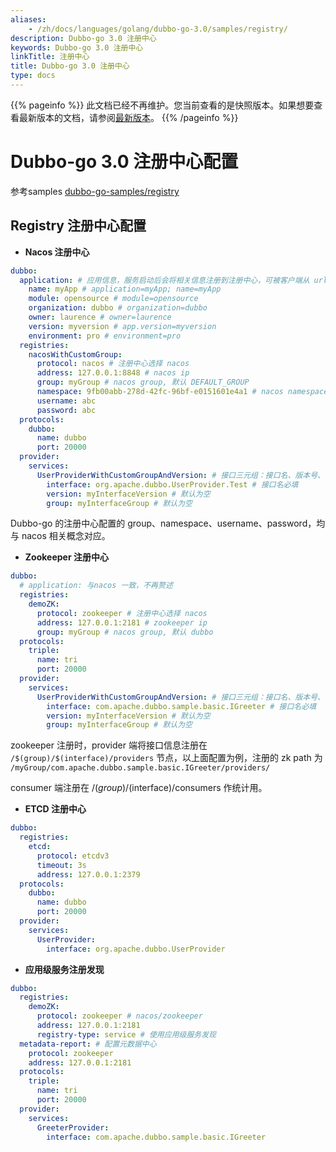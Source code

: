 ```yaml
---
aliases:
    - /zh/docs/languages/golang/dubbo-go-3.0/samples/registry/
description: Dubbo-go 3.0 注册中心
keywords: Dubbo-go 3.0 注册中心
linkTitle: 注册中心
title: Dubbo-go 3.0 注册中心
type: docs
---
```




{{% pageinfo %}} 此文档已经不再维护。您当前查看的是快照版本。如果想要查看最新版本的文档，请参阅[最新版本](/zh-cn/overview/mannual/golang-sdk/tutorial/develop/registry/)。
{{% /pageinfo %}}

# Dubbo-go 3.0 注册中心配置

参考samples [dubbo-go-samples/registry](https://github.com/apache/dubbo-go-samples/tree/f7febed9d686cb940ea55d34b5baa567d7574a44/registry)

## Registry 注册中心配置

- **Nacos 注册中心**

```yaml
dubbo:
  application: # 应用信息，服务启动后会将相关信息注册到注册中心，可被客户端从 url 中识别
    name: myApp # application=myApp; name=myApp
    module: opensource # module=opensource
    organization: dubbo # organization=dubbo
    owner: laurence # owner=laurence
    version: myversion # app.version=myversion
    environment: pro # environment=pro
  registries:
    nacosWithCustomGroup:
      protocol: nacos # 注册中心选择 nacos 
      address: 127.0.0.1:8848 # nacos ip
      group: myGroup # nacos group, 默认 DEFAULT_GROUP
      namespace: 9fb00abb-278d-42fc-96bf-e0151601e4a1 # nacos namespaceID, should be created before. 默认public
      username: abc
      password: abc
  protocols:
    dubbo:
      name: dubbo
      port: 20000
  provider:
    services:
      UserProviderWithCustomGroupAndVersion: # 接口三元组：接口名、版本号、分组。client 和 server 需要保持一致。
        interface: org.apache.dubbo.UserProvider.Test # 接口名必填
        version: myInterfaceVersion # 默认为空
        group: myInterfaceGroup # 默认为空
```

Dubbo-go 的注册中心配置的 group、namespace、username、password，均与 nacos 相关概念对应。

- **Zookeeper 注册中心**

```yaml
dubbo:
  # application: 与nacos 一致，不再赘述
  registries:
    demoZK:
      protocol: zookeeper # 注册中心选择 nacos 
      address: 127.0.0.1:2181 # zookeeper ip
      group: myGroup # nacos group, 默认 dubbo
  protocols:
    triple:
      name: tri
      port: 20000
  provider:
    services:
      UserProviderWithCustomGroupAndVersion: # 接口三元组：接口名、版本号、分组。client 和 server 需要保持一致。
        interface: com.apache.dubbo.sample.basic.IGreeter # 接口名必填
        version: myInterfaceVersion # 默认为空
        group: myInterfaceGroup # 默认为空
```

zookeeper 注册时，provider 端将接口信息注册在` /$(group)/$(interface)/providers` 节点，以上面配置为例，注册的 zk  path 为 `/myGroup/com.apache.dubbo.sample.basic.IGreeter/providers/`

consumer 端注册在 /$(group)/$(interface)/consumers 作统计用。

- **ETCD 注册中心**

```yaml
dubbo:
  registries:
    etcd:
      protocol: etcdv3
      timeout: 3s
      address: 127.0.0.1:2379
  protocols:
    dubbo:
      name: dubbo
      port: 20000
  provider:
    services:
      UserProvider:
        interface: org.apache.dubbo.UserProvider
```

- **应用级服务注册发现**

```yaml
dubbo:
  registries:
    demoZK:
      protocol: zookeeper # nacos/zookeeper
      address: 127.0.0.1:2181
      registry-type: service # 使用应用级服务发现
  metadata-report: # 配置元数据中心
    protocol: zookeeper
    address: 127.0.0.1:2181
  protocols:
    triple:
      name: tri
      port: 20000
  provider:
    services:
      GreeterProvider:
        interface: com.apache.dubbo.sample.basic.IGreeter
```
